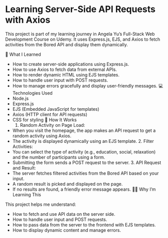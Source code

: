 # Learning Server-Side API Requests with Axios
This project is part of my learning journey in Angela Yu’s Full-Stack Web Development Course on Udemy. It uses Express.js, EJS, and Axios to fetch activities from the Bored API and display them dynamically.

🚀 What I Learned
- How to create server-side applications using Express.js.
- How to use Axios to fetch data from external APIs.
- How to render dynamic HTML using EJS templates.
- How to handle user input with POST requests.
- How to manage errors gracefully and display user-friendly messages.
💻 Technologies Used
- Node.js
- Express.js
- EJS (Embedded JavaScript for templates)
- Axios (HTTP client for API requests)
- CSS for styling
 🧩 How It Works
	1.	Random Activity on Page Load:
- When you visit the homepage, the app makes an API request to get a random activity using Axios.
- The activity is displayed dynamically using an EJS template.
	2.	Filter Activities:
- You can select the type of activity (e.g., education, social, relaxation) and the number of participants using a form.
- Submitting the form sends a POST request to the server.
	3.	API Request and Result:
- The server fetches filtered activities from the Bored API based on your input.
- A random result is picked and displayed on the page.
- If no results are found, a friendly error message appears.
 🧑‍🎓 Why I’m Learning This

This project helps me understand:
- How to fetch and use API data on the server side.
- How to handle user input and POST requests.
- How to pass data from the server to the frontend with EJS templates.
- How to display dynamic content and manage errors.
